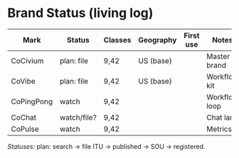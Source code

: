 # Brand Status (living log)
| Mark        | Status     | Classes | Geography | First use | Notes |
|-------------|------------|---------|-----------|-----------|-------|
| CoCivium    | plan: file | 9,42    | US (base) |           | Master brand |
| CoVibe      | plan: file | 9,42    | US (base) |           | Workflow kit |
| CoPingPong  | watch      | 9,42    |           |           | Workflow loop |
| CoChat      | watch/file?| 9,42    |           |           | Chat lane |
| CoPulse     | watch      | 9,42    |           |           | Metrics |

*Statuses:* plan: search → file ITU → published → SOU → registered.

